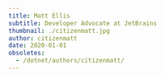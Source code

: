 ```yaml
---
title: Matt Ellis
subtitle: Developer Advocate at JetBrains
thumbnail: ./citizenmatt.jpg
author: citizenmatt
date: 2020-01-01
obsoletes:
  - /dotnet/authors/citizenmatt/
---
```

